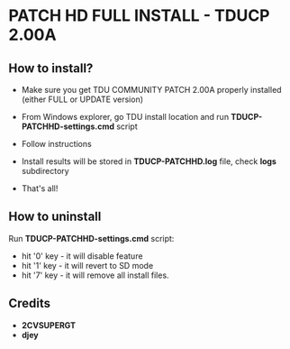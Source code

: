 # PATCH HD FULL INSTALL - TDUCP 2.00A

## How to install?

- Make sure you get TDU COMMUNITY PATCH 2.00A properly installed (either FULL or UPDATE version)

- From Windows explorer, go TDU install location and run **TDUCP-PATCHHD-settings.cmd** script

- Follow instructions

- Install results will be stored in **TDUCP-PATCHHD.log** file, check **logs** subdirectory

- That's all!



## How to uninstall

Run **TDUCP-PATCHHD-settings.cmd** script:
 
- hit '0' key - it will disable feature
- hit '1' key - it will revert to SD mode
- hit '7' key - it will remove all install files.



## Credits

- **2CVSUPERGT**
- **djey**
